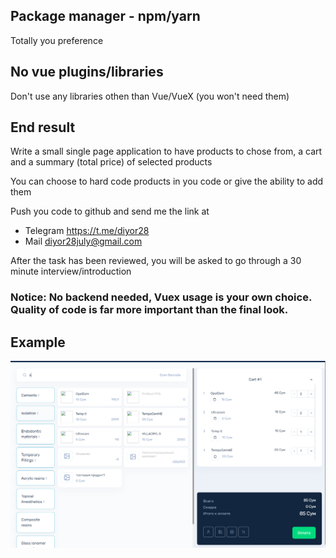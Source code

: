 ## Package manager - npm/yarn
Totally you preference

## No vue plugins/libraries
Don't use any libraries othen than Vue/VueX (you won't need them)

## End result
Write a small single page application to have products to chose from, a cart and a summary (total price) of selected products

You can choose to hard code products in you code or give the ability to add them

Push you code to github and send me the link at 
  - Telegram https://t.me/diyor28
  - Mail diyor28july@gmail.com

After the task has been reviewed, you will be asked to go through a 30 minute interview/introduction

### Notice: No backend needed, Vuex usage is your own choice. Quality of code is far more important than the final look.

## Example
![alt text](https://raw.githubusercontent.com/diyor28/interview-task/main/example.png)

